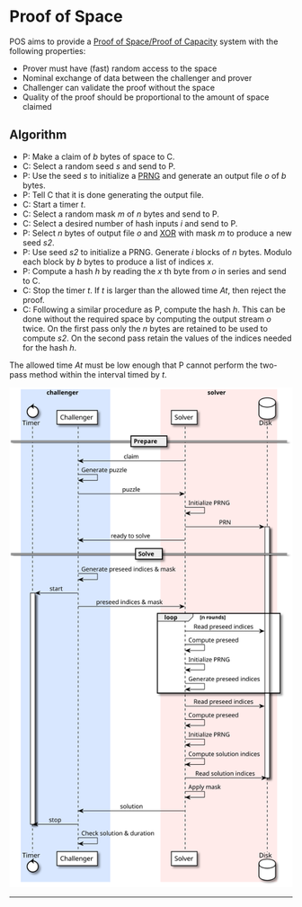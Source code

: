 # Proof of Space

POS aims to provide a [Proof of Space/Proof of Capacity][pos] system with the
following properties:

* Prover must have (fast) random access to the space
* Nominal exchange of data between the challenger and prover
* Challenger can validate the proof without the space
* Quality of the proof should be proportional to the amount of space claimed

## Algorithm

- P: Make a claim of *b* bytes of space to C.
- C: Select a random seed *s* and send to P.
- P: Use the seed *s* to initialize a [PRNG][prng] and generate an output file
  *o* of *b* bytes.
- P: Tell C that it is done generating the output file.
- C: Start a timer *t*.
- C: Select a random mask *m* of *n* bytes and send to P.
- C: Select a desired number of hash inputs *i* and send to P.
- P: Select *n* bytes of output file *o* and [XOR][xor] with mask *m*
  to produce a new seed *s2*.
- P: Use seed *s2* to initialize a PRNG. Generate *i* blocks of *n* bytes.
  Modulo each block by *b* bytes to produce a list of indices *x*.
- P: Compute a hash *h* by reading the *x* th byte from *o* in series and send
  to C.
- C: Stop the timer *t*. If *t* is larger than the allowed time *At*, then reject
  the proof.
- C: Following a similar procedure as P, compute the hash *h*. This can be
  done without the required space by computing the output stream *o* twice. On
  the first pass only the *n* bytes are retained to be used to compute *s2*. On
  the second pass retain the values of the indices needed for the hash *h*.

The allowed time *At* must be low enough that P cannot perform the two-pass
method within the interval timed by *t*.

![Exchange Sequence](diagram/exchange.svg)

---

[pos]: https://en.wikipedia.org/wiki/Proof-of-space
[prng]: https://en.wikipedia.org/wiki/Pseudorandom_number_generator
[xor]: https://en.wikipedia.org/wiki/Exclusive_or
